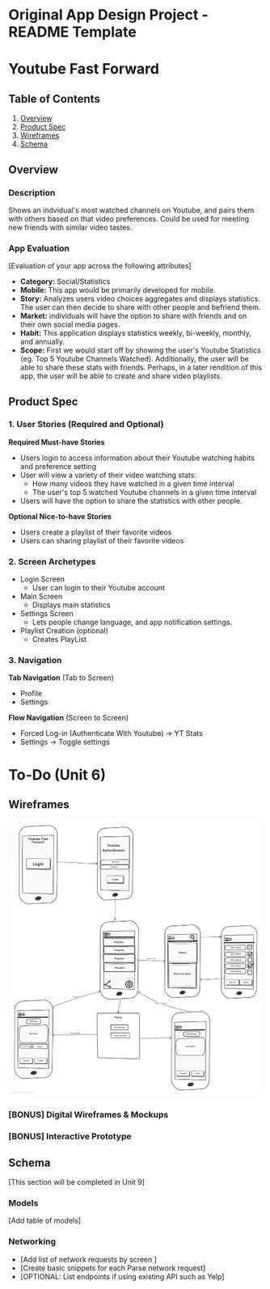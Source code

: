 Original App Design Project - README Template
===

# Youtube Fast Forward

## Table of Contents
1. [Overview](#Overview)
1. [Product Spec](#Product-Spec)
1. [Wireframes](#Wireframes)
1. [Schema](#Schema)

## Overview
### Description

Shows an indvidual's most watched channels on Youtube, and pairs them with others based on that video preferences. Could be used for meeting new friends with similar video tastes.

### App Evaluation
[Evaluation of your app across the following attributes]
- **Category:** Social/Statistics
- **Mobile:** This app would be primarily developed for mobile. 
- **Story:** Analyzes users video choices aggregates and displays statistics. The user can then decide to share with other people and befriend them.
- **Market:** individuals will have the option to share with friends and on their own social media pages.
- **Habit:** This application displays statistics weekly, bi-weekly, monthly, and annually.
- **Scope:** First we would start off by showing the user's Youtube Statistics (eg. Top 5 Youtube Channels Watched). Additionally, the user will be able to share these stats with friends. Perhaps, in a later rendition of this app, the user will be able to create and share video playlists.


## Product Spec

### 1. User Stories (Required and Optional)

**Required Must-have Stories**

* Users login to access information about their Youtube watching habits and preference setting
* User will view a variety of their video watching stats: 
    * How many videos they have watched in a given time interval
    * The user's top 5 watched Youtube channels in a given time interval
* Users will have the option to share the statistics with other people.

**Optional Nice-to-have Stories**

* Users create a playlist of their favorite videos
* Users can sharing playlist of their favorite videos

### 2. Screen Archetypes

* Login Screen
    * User can login to their Youtube account
* Main Screen 
    * Displays main statistics
* Settings Screen
    * Lets people change language, and app notification settings.
* Playlist Creation (optional)
    * Creates PlayList

### 3. Navigation

**Tab Navigation** (Tab to Screen)
* Profile
* Settings

**Flow Navigation** (Screen to Screen)

* Forced Log-in (Authenticate With Youtube) -> YT Stats
* Settings -> Toggle settings

# To-Do (Unit 6)
## Wireframes
<img src="VC7lbG6uIoxr.png" width=600>

### [BONUS] Digital Wireframes & Mockups

### [BONUS] Interactive Prototype

## Schema 
[This section will be completed in Unit 9]
### Models
[Add table of models]
### Networking
- [Add list of network requests by screen ]
- [Create basic snippets for each Parse network request]
- [OPTIONAL: List endpoints if using existing API such as Yelp]
